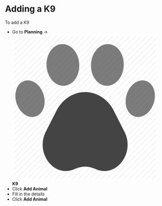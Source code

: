 # Adding a K9

To add a K9

* Go to **Planning** ->  ![Image Placeholder](../../.gitbook/assets/paw.png) **K9**
* Click **Add Animal**
* Fill in the details
* Click **Add Animal**
